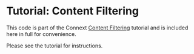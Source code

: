 # Tutorial: Content Filtering

This code is part of the Connext
[Content Filtering](https://community.rti.com/static/documentation/developers/learn/content-filtering.html)
tutorial and is included here in full for convenience.

Please see the tutorial for instructions.
